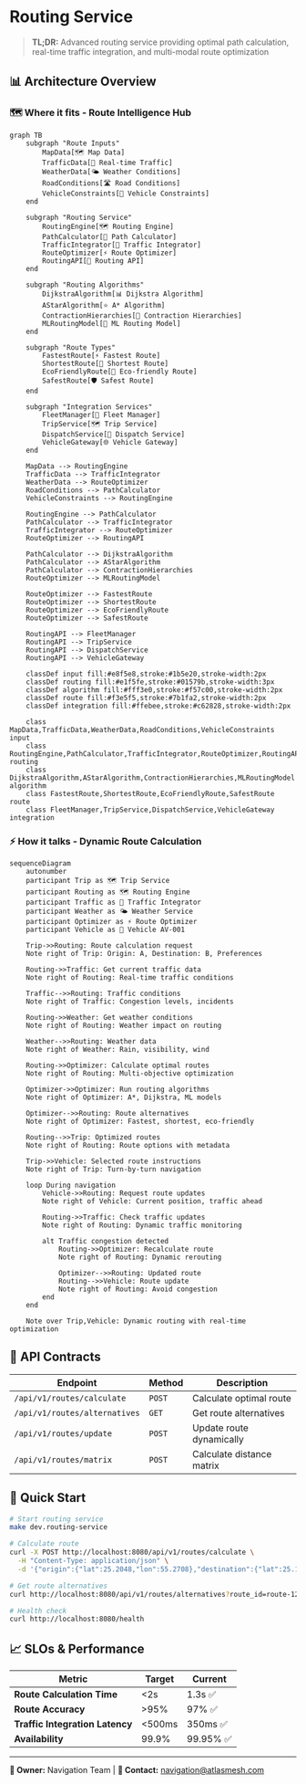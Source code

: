 # Routing Service

> **TL;DR:** Advanced routing service providing optimal path calculation, real-time traffic integration, and multi-modal route optimization

## 📊 **Architecture Overview**

### 🗺️ **Where it fits** - Route Intelligence Hub
```mermaid
graph TB
    subgraph "Route Inputs"
        MapData[🗺️ Map Data]
        TrafficData[🚦 Real-time Traffic]
        WeatherData[🌤️ Weather Conditions]
        RoadConditions[🛣️ Road Conditions]
        VehicleConstraints[🚗 Vehicle Constraints]
    end
    
    subgraph "Routing Service"
        RoutingEngine[🗺️ Routing Engine]
        PathCalculator[🧮 Path Calculator]
        TrafficIntegrator[🚦 Traffic Integrator]
        RouteOptimizer[⚡ Route Optimizer]
        RoutingAPI[🔌 Routing API]
    end
    
    subgraph "Routing Algorithms"
        DijkstraAlgorithm[📊 Dijkstra Algorithm]
        AStarAlgorithm[⭐ A* Algorithm]
        ContractionHierarchies[🔺 Contraction Hierarchies]
        MLRoutingModel[🤖 ML Routing Model]
    end
    
    subgraph "Route Types"
        FastestRoute[⚡ Fastest Route]
        ShortestRoute[📏 Shortest Route]
        EcoFriendlyRoute[🌱 Eco-friendly Route]
        SafestRoute[🛡️ Safest Route]
    end
    
    subgraph "Integration Services"
        FleetManager[🚛 Fleet Manager]
        TripService[🗺️ Trip Service]
        DispatchService[🚀 Dispatch Service]
        VehicleGateway[🌐 Vehicle Gateway]
    end
    
    MapData --> RoutingEngine
    TrafficData --> TrafficIntegrator
    WeatherData --> RouteOptimizer
    RoadConditions --> PathCalculator
    VehicleConstraints --> RoutingEngine
    
    RoutingEngine --> PathCalculator
    PathCalculator --> TrafficIntegrator
    TrafficIntegrator --> RouteOptimizer
    RouteOptimizer --> RoutingAPI
    
    PathCalculator --> DijkstraAlgorithm
    PathCalculator --> AStarAlgorithm
    PathCalculator --> ContractionHierarchies
    RouteOptimizer --> MLRoutingModel
    
    RouteOptimizer --> FastestRoute
    RouteOptimizer --> ShortestRoute
    RouteOptimizer --> EcoFriendlyRoute
    RouteOptimizer --> SafestRoute
    
    RoutingAPI --> FleetManager
    RoutingAPI --> TripService
    RoutingAPI --> DispatchService
    RoutingAPI --> VehicleGateway
    
    classDef input fill:#e8f5e8,stroke:#1b5e20,stroke-width:2px
    classDef routing fill:#e1f5fe,stroke:#01579b,stroke-width:3px
    classDef algorithm fill:#fff3e0,stroke:#f57c00,stroke-width:2px
    classDef route fill:#f3e5f5,stroke:#7b1fa2,stroke-width:2px
    classDef integration fill:#ffebee,stroke:#c62828,stroke-width:2px
    
    class MapData,TrafficData,WeatherData,RoadConditions,VehicleConstraints input
    class RoutingEngine,PathCalculator,TrafficIntegrator,RouteOptimizer,RoutingAPI routing
    class DijkstraAlgorithm,AStarAlgorithm,ContractionHierarchies,MLRoutingModel algorithm
    class FastestRoute,ShortestRoute,EcoFriendlyRoute,SafestRoute route
    class FleetManager,TripService,DispatchService,VehicleGateway integration
```

### ⚡ **How it talks** - Dynamic Route Calculation
```mermaid
sequenceDiagram
    autonumber
    participant Trip as 🗺️ Trip Service
    participant Routing as 🗺️ Routing Engine
    participant Traffic as 🚦 Traffic Integrator
    participant Weather as 🌤️ Weather Service
    participant Optimizer as ⚡ Route Optimizer
    participant Vehicle as 🚗 Vehicle AV-001
    
    Trip->>Routing: Route calculation request
    Note right of Trip: Origin: A, Destination: B, Preferences
    
    Routing->>Traffic: Get current traffic data
    Note right of Routing: Real-time traffic conditions
    
    Traffic-->>Routing: Traffic conditions
    Note right of Traffic: Congestion levels, incidents
    
    Routing->>Weather: Get weather conditions
    Note right of Routing: Weather impact on routing
    
    Weather-->>Routing: Weather data
    Note right of Weather: Rain, visibility, wind
    
    Routing->>Optimizer: Calculate optimal routes
    Note right of Routing: Multi-objective optimization
    
    Optimizer->>Optimizer: Run routing algorithms
    Note right of Optimizer: A*, Dijkstra, ML models
    
    Optimizer-->>Routing: Route alternatives
    Note right of Optimizer: Fastest, shortest, eco-friendly
    
    Routing-->>Trip: Optimized routes
    Note right of Routing: Route options with metadata
    
    Trip->>Vehicle: Selected route instructions
    Note right of Trip: Turn-by-turn navigation
    
    loop During navigation
        Vehicle->>Routing: Request route updates
        Note right of Vehicle: Current position, traffic ahead
        
        Routing->>Traffic: Check traffic updates
        Note right of Routing: Dynamic traffic monitoring
        
        alt Traffic congestion detected
            Routing->>Optimizer: Recalculate route
            Note right of Routing: Dynamic rerouting
            
            Optimizer-->>Routing: Updated route
            Routing-->>Vehicle: Route update
            Note right of Routing: Avoid congestion
        end
    end
    
    Note over Trip,Vehicle: Dynamic routing with real-time optimization
```

## 🔗 **API Contracts**

| Endpoint | Method | Description |
|----------|--------|-------------|
| `/api/v1/routes/calculate` | `POST` | Calculate optimal route |
| `/api/v1/routes/alternatives` | `GET` | Get route alternatives |
| `/api/v1/routes/update` | `POST` | Update route dynamically |
| `/api/v1/routes/matrix` | `POST` | Calculate distance matrix |

## 🚀 **Quick Start**

```bash
# Start routing service
make dev.routing-service

# Calculate route
curl -X POST http://localhost:8080/api/v1/routes/calculate \
  -H "Content-Type: application/json" \
  -d '{"origin":{"lat":25.2048,"lon":55.2708},"destination":{"lat":25.1972,"lon":55.2744},"preferences":["fastest"]}'

# Get route alternatives
curl http://localhost:8080/api/v1/routes/alternatives?route_id=route-12345

# Health check
curl http://localhost:8080/health
```

## 📈 **SLOs & Performance**

| Metric | Target | Current |
|--------|--------|---------|
| **Route Calculation Time** | <2s | 1.3s ✅ |
| **Route Accuracy** | >95% | 97% ✅ |
| **Traffic Integration Latency** | <500ms | 350ms ✅ |
| **Availability** | 99.9% | 99.95% ✅ |

---

**🎯 Owner:** Navigation Team | **📧 Contact:** navigation@atlasmesh.com
